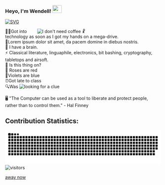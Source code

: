 
<h3 align=left> Heyo, I'm Wendell! <img height="25" width="30px" src="https://blog.joypixels.com/content/images/2019/06/waving_hand_sign_1024.gif"> 
</h3>


<a href="https://git.io/typing-svg"><img src="https://readme-typing-svg.herokuapp.com?font=Fira+Code&duration=4000&pause=500&color=DAF709&width=635&lines=Welcome+to+my+GitHub+profile!;I'm+on+the+path+to+become+a+FullStack+Dev.;Now+let+me+tell+you+one+or+two+things+about+me." alt="SVG" /></a>

<img align="right" src=https://i.vgy.me/UTdcfk.gif title="I don't need coffee ☧" width=400px>
👩‍💻Got into technology as soon as I got my hands on a mega-drive. <!-- yes I broke it --> <br>
🔭Lorem ipsum dolor sit amet, da pacem domine in diebus nostris.<br>
🧠 I have a brain. <br>
⚡ Classical literature, linguaphile, electronics, bit bashing, cryptography, tabletops and airsoft.<br>
💬 Is this thing on?<br>
<!-- 😄 Pronouns: It/do/be/like/that<br> -->
🌹 Roses are red <br>
💙Violets are blue<br>
⏰Got late to class<br>
🔍Was



<img src=https://fravia.net/images/Bogdanow_Belski_The_Classroom_Door_2.jpg title="looking for a clue" width=150px>

🖥️ "The Computer can be used as a tool to liberate and protect people, rather than to control them." - Hal Finney <br>

## Contribution Statistics:
![I actually thought of this before finding it, Mkay?](contribution-snake.svg) ![visitors](https://visitor-badge.laobi.icu/badge?page_id=HeapFree)

<a href=https://dinosaurgame.net/> away now </a>

<!-- https://youtu.be/Fjp8nNKRiFs -->
<!-- Do give credits though -->

